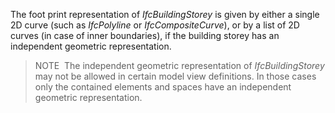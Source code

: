 The foot print representation of _IfcBuildingStorey_ is given by either a single 2D curve (such as _IfcPolyline_ or _IfcCompositeCurve_), or by a list of 2D curves (in case of inner boundaries), if the building storey has an independent geometric representation.

> NOTE&nbsp; The independent geometric representation of _IfcBuildingStorey_ may not be allowed in certain model view definitions. In those cases only the contained elements and spaces have an independent geometric representation.
